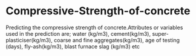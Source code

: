 # Compressive-Strength-of-concrete
Predicting the compressive strength of concrete.Attributes or variables used in the prediction are; water (kg/m3), cement(kg/m3), super- plasticiser(kg/m3), coarse and fine aggregates(kg/m3), age of testing (days), fly-ash(kg/m3), blast furnace slag (kg/m3) etc

